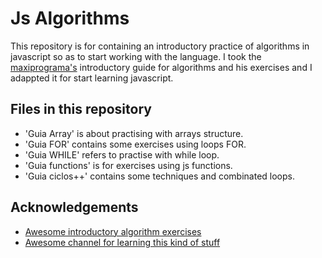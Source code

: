 
# Js Algorithms

This repository is for containing an introductory practice of algorithms in javascript so as to start working with the language. 
I took the [maxiprograma's](https://maxiprograma.com/) introductory guide for algorithms and his exercises and I adappted it for start learning javascript. 



## Files in this repository

- 'Guia Array' is about practising with arrays structure.
- 'Guia FOR' contains some exercises using loops FOR.
- 'Guia WHILE' refers to practise with while loop.
- 'Guia functions' is for exercises using js functions.
- 'Guia ciclos++' contains some techniques and combinated loops.



## Acknowledgements

 - [Awesome introductory algorithm exercises](https://maxiprograma.com/)
 - [Awesome channel for learning this kind of stuff](https://www.youtube.com/c/MaxiPrograma)

